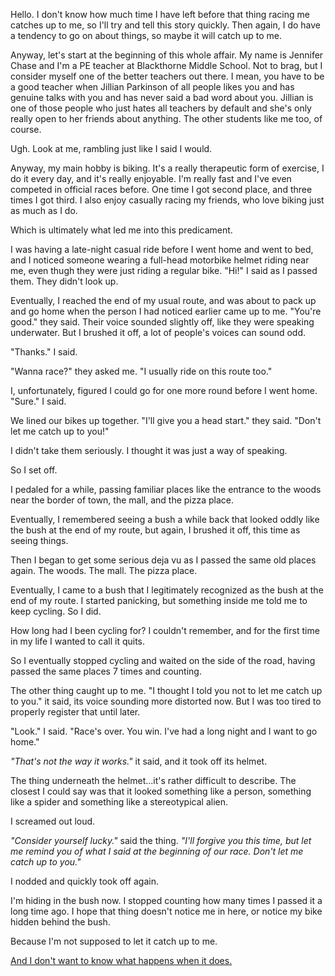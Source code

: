 Hello. I don't know how much time I have left before that thing racing me catches up to me, so I'll try and tell this story quickly. Then again, I do have a tendency to go on about things, so maybe it will catch up to me.

Anyway, let's start at the beginning of this whole affair. My name is Jennifer Chase and I'm a PE teacher at Blackthorne Middle School. Not to brag, but I consider myself one of the better teachers out there. I mean, you have to be a good teacher when Jillian Parkinson of all people likes you and has genuine talks with you and has never said a bad word about you. Jillian is one of those people who just hates all teachers by default and she's only really open to her friends about anything. The other students like me too, of course.

Ugh. Look at me, rambling just like I said I would. 

Anyway, my main hobby is biking. It's a really therapeutic form of exercise, I do it every day, and it's really enjoyable. I'm really fast and I've even competed in official races before. One time I got second place, and three times I got third. I also enjoy casually racing my friends, who love biking just as much as I do.

Which is ultimately what led me into this predicament.

I was having a late-night casual ride before I went home and went to bed, and I noticed someone wearing a full-head motorbike helmet riding near me, even thugh they were just riding a regular bike. "Hi!" I said as I passed them. They didn't look up.

Eventually, I reached the end of my usual route, and was about to pack up and go home when the person I had noticed earlier came up to me. "You're good." they said. Their voice sounded slightly off, like they were speaking underwater. But I brushed it off, a lot of people's voices can sound odd.

"Thanks." I said.

"Wanna race?" they asked me. "I usually ride on this route too."

I, unfortunately, figured I could go for one more round before I went home. "Sure." I said.

We lined our bikes up together. "I'll give you a head start." they said. "Don't let me catch up to you!"

I didn't take them seriously. I thought it was just a way of speaking.

So I set off.

I pedaled for a while, passing familiar places like the entrance to the woods near the border of town, the mall, and the pizza place.

Eventually, I remembered seeing a bush a while back that looked oddly like the bush at the end of my route, but again, I brushed it off, this time as seeing things.

Then I began to get some serious deja vu as I passed the same old places again. The woods. The mall. The pizza place.

Eventually, I came to a bush that I legitimately recognized as the bush at the end of my route. I started panicking, but something inside me told me to keep cycling. So I did.

How long had I been cycling for? I couldn't remember, and for the first time in my life I wanted to call it quits.

So I eventually stopped cycling and waited on the side of the road, having passed the same places 7 times and counting.

The other thing caught up to me. "I thought I told you not to let me catch up to you." it said, its voice sounding more distorted now. But I was too tired to properly register that until later.

"Look." I said. "Race's over. You win. I've had a long night and I want to go home."

*"That's not the way it works."* it said, and it took off its helmet.

The thing underneath the helmet...it's rather difficult to describe. The closest I could say was that it looked something like a person, something like a spider and something like a stereotypical alien.

I screamed out loud.

*"Consider yourself lucky."* said the thing. *"I'll forgive you this time, but let me remind you of what I said at the beginning of our race. Don't let me catch up to you."*

I nodded and quickly took off again.

I'm hiding in the bush now. I stopped counting how many times I passed it a long time ago. I hope that thing doesn't notice me in here, or notice my bike hidden behind the bush.

Because I'm not supposed to let it catch up to me.

[And I don't want to know what happens when it does.](https://www.reddit.com/user/LilliannaCreepwell)